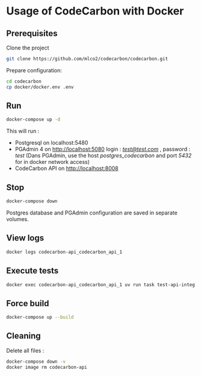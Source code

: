 # Usage of CodeCarbon with Docker

## Prerequisites

Clone the project
```sh
git clone https://github.com/mlco2/codecarbon/codecarbon.git
```

Prepare configuration:
```sh
cd codecarbon
cp docker/docker.env .env
```


## Run

```sh
docker-compose up -d
```
This will run :
 - Postgresql on localhost:5480
 - PGAdmin 4 on [http://localhost:5080](http://localhost:5080) login : *test@test.com* , password : *test* (Dans PGAdmin, use the host *postgres_codecarbon* and port *5432* for in docker network access)
 - CodeCarbon API on [http://localhost:8008](http://localhost:8008)
 

## Stop

```sh
docker-compose down
```

Postgres database and PGAdmin configuration are saved in separate volumes.

## View logs

```sh
docker logs codecarbon-api_codecarbon_api_1
```

## Execute tests
```sh
docker exec codecarbon-api_codecarbon_api_1 uv run task test-api-integ
```

## Force build
```sh
docker-compose up --build
```


## Cleaning
Delete all files :
```sh
docker-compose down -v
docker image rm codecarbon-api
```